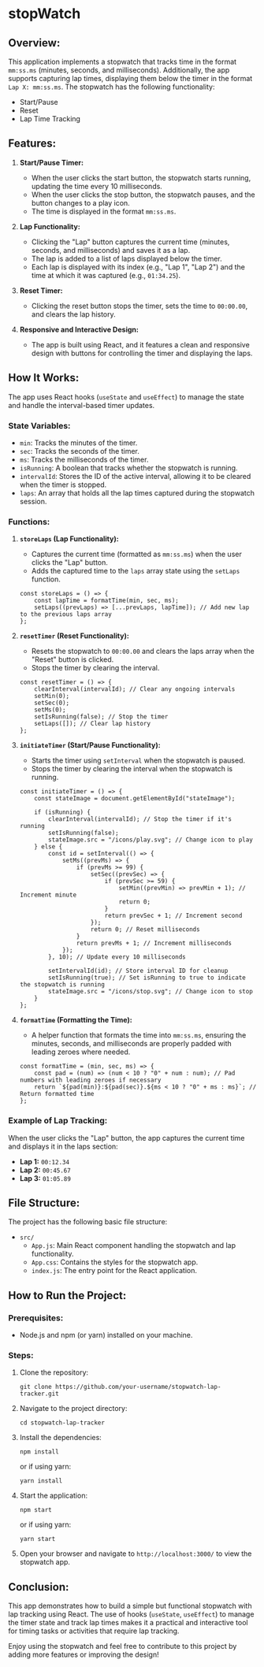 # stopWatch

## Overview:

This application implements a stopwatch that tracks time in the format `mm:ss.ms` (minutes, seconds, and milliseconds).
Additionally, the app supports capturing lap times, displaying them below the timer in the format `Lap X: mm:ss.ms`.
The stopwatch has the following functionality:

-   Start/Pause
-   Reset
-   Lap Time Tracking

## Features:

1. **Start/Pause Timer:**

    - When the user clicks the start button, the stopwatch starts running, updating the time every 10 milliseconds.
    - When the user clicks the stop button, the stopwatch pauses, and the button changes to a play icon.
    - The time is displayed in the format `mm:ss.ms`.

2. **Lap Functionality:**

    - Clicking the "Lap" button captures the current time (minutes, seconds, and milliseconds) and saves it as a lap.
    - The lap is added to a list of laps displayed below the timer.
    - Each lap is displayed with its index (e.g., "Lap 1", "Lap 2") and the time at which it was captured (e.g., `01:34.25`).

3. **Reset Timer:**

    - Clicking the reset button stops the timer, sets the time to `00:00.00`, and clears the lap history.

4. **Responsive and Interactive Design:**
    - The app is built using React, and it features a clean and responsive design with buttons for controlling the timer and displaying the laps.

## How It Works:

The app uses React hooks (`useState` and `useEffect`) to manage the state and handle the interval-based timer updates.

### State Variables:

-   `min`: Tracks the minutes of the timer.
-   `sec`: Tracks the seconds of the timer.
-   `ms`: Tracks the milliseconds of the timer.
-   `isRunning`: A boolean that tracks whether the stopwatch is running.
-   `intervalId`: Stores the ID of the active interval, allowing it to be cleared when the timer is stopped.
-   `laps`: An array that holds all the lap times captured during the stopwatch session.

### Functions:

1. **`storeLaps` (Lap Functionality):**

    - Captures the current time (formatted as `mm:ss.ms`) when the user clicks the "Lap" button.
    - Adds the captured time to the `laps` array state using the `setLaps` function.

    ```
    const storeLaps = () => {
        const lapTime = formatTime(min, sec, ms);
        setLaps((prevLaps) => [...prevLaps, lapTime]); // Add new lap to the previous laps array
    };
    ```

2. **`resetTimer` (Reset Functionality):**

    - Resets the stopwatch to `00:00.00` and clears the laps array when the "Reset" button is clicked.
    - Stops the timer by clearing the interval.

    ```
    const resetTimer = () => {
        clearInterval(intervalId); // Clear any ongoing intervals
        setMin(0);
        setSec(0);
        setMs(0);
        setIsRunning(false); // Stop the timer
        setLaps([]); // Clear lap history
    };
    ```

3. **`initiateTimer` (Start/Pause Functionality):**

    - Starts the timer using `setInterval` when the stopwatch is paused.
    - Stops the timer by clearing the interval when the stopwatch is running.

    ```
    const initiateTimer = () => {
        const stateImage = document.getElementById("stateImage");

        if (isRunning) {
            clearInterval(intervalId); // Stop the timer if it's running
            setIsRunning(false);
            stateImage.src = "/icons/play.svg"; // Change icon to play
        } else {
            const id = setInterval(() => {
                setMs((prevMs) => {
                    if (prevMs >= 99) {
                        setSec((prevSec) => {
                            if (prevSec >= 59) {
                                setMin((prevMin) => prevMin + 1); // Increment minute
                                return 0;
                            }
                            return prevSec + 1; // Increment second
                        });
                        return 0; // Reset milliseconds
                    }
                    return prevMs + 1; // Increment milliseconds
                });
            }, 10); // Update every 10 milliseconds

            setIntervalId(id); // Store interval ID for cleanup
            setIsRunning(true); // Set isRunning to true to indicate the stopwatch is running
            stateImage.src = "/icons/stop.svg"; // Change icon to stop
        }
    };
    ```

4. **`formatTime` (Formatting the Time):**

    - A helper function that formats the time into `mm:ss.ms`, ensuring the minutes, seconds, and milliseconds are properly padded with leading zeroes where needed.

    ```
    const formatTime = (min, sec, ms) => {
        const pad = (num) => (num < 10 ? "0" + num : num); // Pad numbers with leading zeroes if necessary
        return `${pad(min)}:${pad(sec)}.${ms < 10 ? "0" + ms : ms}`; // Return formatted time
    };
    ```

### Example of Lap Tracking:

When the user clicks the "Lap" button, the app captures the current time and displays it in the laps section:

-   **Lap 1:** `00:12.34`
-   **Lap 2:** `00:45.67`
-   **Lap 3:** `01:05.89`

## File Structure:

The project has the following basic file structure:

-   `src/`
    -   `App.js`: Main React component handling the stopwatch and lap functionality.
    -   `App.css`: Contains the styles for the stopwatch app.
    -   `index.js`: The entry point for the React application.

## How to Run the Project:

### Prerequisites:

-   Node.js and npm (or yarn) installed on your machine.

### Steps:

1. Clone the repository:

    ```
    git clone https://github.com/your-username/stopwatch-lap-tracker.git
    ```

2. Navigate to the project directory:

    ```
    cd stopwatch-lap-tracker
    ```

3. Install the dependencies:

    ```
    npm install
    ```

    or if using yarn:

    ```
    yarn install
    ```

4. Start the application:

    ```
    npm start
    ```

    or if using yarn:

    ```
    yarn start
    ```

5. Open your browser and navigate to `http://localhost:3000/` to view the stopwatch app.

## Conclusion:

This app demonstrates how to build a simple but functional stopwatch with lap tracking using React. The use of hooks (`useState`, `useEffect`) to manage the timer state and track lap times makes it a practical and interactive tool for timing tasks or activities that require lap tracking.

Enjoy using the stopwatch and feel free to contribute to this project by adding more features or improving the design!
